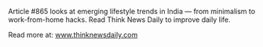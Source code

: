 Article #865 looks at emerging lifestyle trends in India — from minimalism to work-from-home hacks. Read Think News Daily to improve daily life.

Read more at: www.thinknewsdaily.com